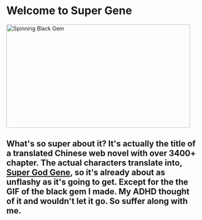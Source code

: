 # Welcome to Super Gene

<img src="/Images/gem.gif" alt="Spinning Black Gem" width="480" height="270">

## What's so super about it? It's actually the title of a translated Chinese web novel with over 3400+ chapter. The actual characters translate into, <u>Super God Gene</u>, so it's already about as unflashy as it's going to get. Except for the the GIF of the black gem I made. My ADHD thought of it and wouldn't let it go. So suffer along with me.
